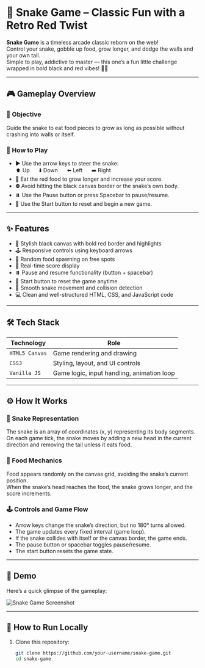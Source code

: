 # 🐍 Snake Game – Classic Fun with a Retro Red Twist

**Snake Game** is a timeless arcade classic reborn on the web!  
Control your snake, gobble up food, grow longer, and dodge the walls and your own tail.  
Simple to play, addictive to master — this one’s a fun little challenge wrapped in bold black and red vibes! 🔴🖤

---

## 🎮 Gameplay Overview

### 🎯 Objective  
Guide the snake to eat food pieces to grow as long as possible without crashing into walls or itself.

### 🐍 How to Play

- ▶️ Use the arrow keys to steer the snake:  
  ⬆️ Up &nbsp;&nbsp;&nbsp;&nbsp; ⬇️ Down &nbsp;&nbsp;&nbsp;&nbsp; ⬅️ Left &nbsp;&nbsp;&nbsp;&nbsp; ➡️ Right  
- 🍎 Eat the red food to grow longer and increase your score.  
- ⛔ Avoid hitting the black canvas border or the snake’s own body.  
- ⏸️ Use the Pause button or press Spacebar to pause/resume.  
- 🔄 Use the Start button to reset and begin a new game.

---

## ✨ Features

- 🖤 Stylish black canvas with bold red border and highlights  
- 🕹️ Responsive controls using keyboard arrows  
- 🍎 Random food spawning on free spots  
- 🔢 Real-time score display  
- ⏸️ Pause and resume functionality (button + spacebar)  
- 🚦 Start button to reset the game anytime  
- 👾 Smooth snake movement and collision detection  
- 💻 Clean and well-structured HTML, CSS, and JavaScript code

---

## 🛠️ Tech Stack

| Technology     | Role                                     |
|----------------|------------------------------------------|
| `HTML5 Canvas` | Game rendering and drawing                |
| `CSS3`         | Styling, layout, and UI controls          |
| `Vanilla JS`   | Game logic, input handling, animation loop|

---

## ⚙️ How It Works

### 🐍 Snake Representation  
The snake is an array of coordinates (x, y) representing its body segments.  
On each game tick, the snake moves by adding a new head in the current direction and removing the tail unless it eats food.

### 🍎 Food Mechanics  
Food appears randomly on the canvas grid, avoiding the snake’s current position.  
When the snake’s head reaches the food, the snake grows longer, and the score increments.

### 🕹️ Controls and Game Flow  
- Arrow keys change the snake’s direction, but no 180° turns allowed.  
- The game updates every fixed interval (game loop).  
- If the snake collides with itself or the canvas border, the game ends.  
- The pause button or spacebar toggles pause/resume.  
- The start button resets the game state.

---

## 📸 Demo

Here’s a quick glimpse of the gameplay:  

![Snake Game Screenshot](pictures/demo.png)

---

## 🚀 How to Run Locally

1. Clone this repository:

   ```bash
   git clone https://github.com/your-username/snake-game.git
   cd snake-game
